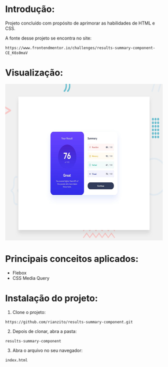 
# Introdução:

Projeto concluído com propósito de aprimorar as habilidades de HTML e CSS.

A fonte desse projeto se encontra no site:

```
https://www.frontendmentor.io/challenges/results-summary-component-CE_K6s0maV
```

# Visualização:

<img src="https://github.com/rianzito/results-summary-component/blob/master/design/desktop-preview.jpg" height="500" />

# Principais conceitos aplicados:

- Flebox
- CSS Media Query

# Instalação do projeto:

1. Clone o projeto:
```
https://github.com/rianzito/results-summary-component.git 
```

2. Depois de clonar, abra a pasta:
```
results-summary-component
```

3. Abra o arquivo no seu navegador:
```
index.html 
```
